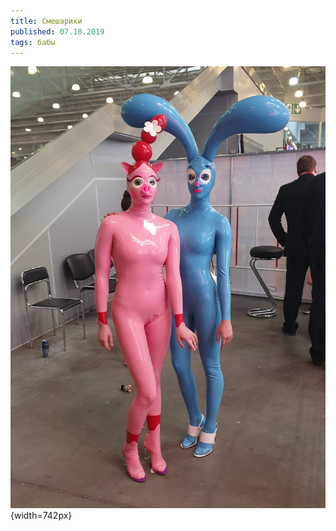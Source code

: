 ```yaml
---
title: Смешарики
published: 07.10.2019
tags: бабы
---
```


![](/content/smeshariki.jpeg){width=742px}
